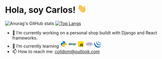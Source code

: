# Hola, soy Carlos! <img src="img/wave.gif" width="30px">

![Anurag's GitHub stats](https://github-readme-stats.vercel.app/api?username=colidom&show_icons=true) [![Top Langs](https://github-readme-stats.vercel.app/api/top-langs/?username=colidom&layout=compact)](https://github.com/colidom/github-readme-stats)

- 🔭 I’m currently working on a personal shop buildt with Django and React frameworks.
- 🌱 I’m currently learning <img src="img/python.svg" width="5%"/> <img src="img/django.svg" width="5%"/> <img src="img/js.svg" width="5%"/> <img src="img/php.svg" width="5%"/> <img src="img/jquery.svg" width="5%"/>
- 📫 How to reach me: [colidom@outlook.com](mailto:colidom@outlook.com)

<!--
**colidom/colidom** is a ✨ _special_ ✨ repository because its `README.md` (this file) appears on your GitHub profile.

Here are some ideas to get you started:

- 🔭 I’m currently working on ...
- 🌱 I’m currently learning ...
- 👯 I’m looking to collaborate on ...
- 🤔 I’m looking for help with ...
- 💬 Ask me about ...
- 📫 How to reach me: ...
- 😄 Pronouns: ...
- ⚡ Fun fact: ...
-->
